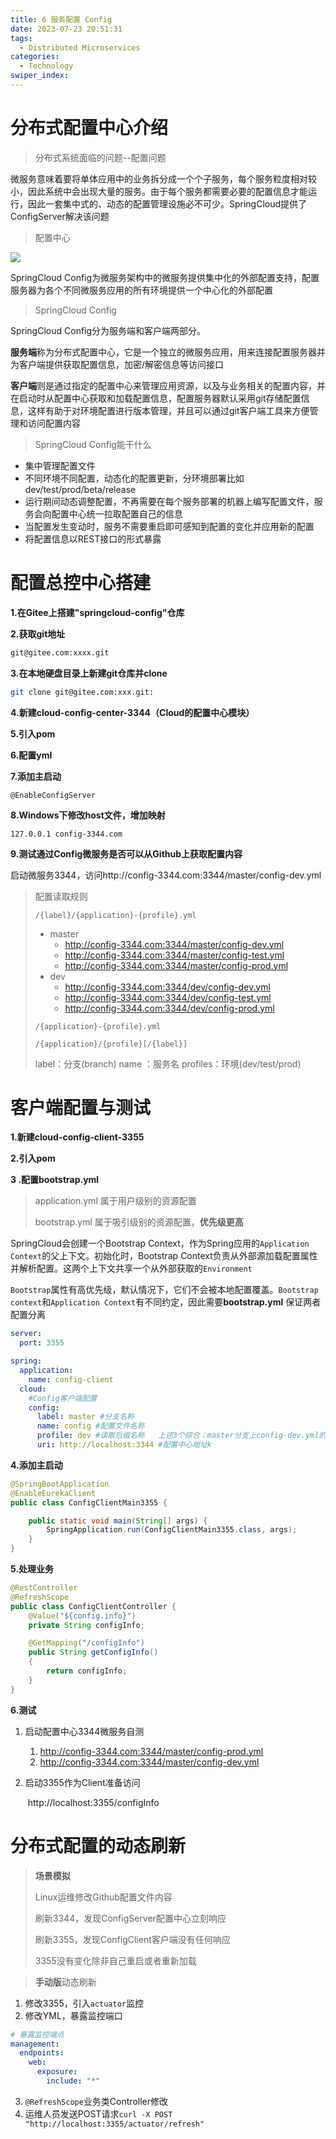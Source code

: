 ```yaml
---
title: 6 服务配置 Config
date: 2023-07-23 20:51:31
tags: 
  - Distributed Microservices
categories: 
  - Technology
swiper_index: 
---
```


# 分布式配置中心介绍

> 分布式系统面临的问题--配置问题

微服务意味着要将单体应用中的业务拆分成一个个子服务，每个服务粒度相对较小，因此系统中会出现大量的服务。由于每个服务都需要必要的配置信息才能运行，因此一套集中式的、动态的配置管理设施必不可少。SpringCloud提供了ConfigServer解决该问题

> 配置中心

![](https://cyan-images.oss-cn-shanghai.aliyuncs.com/images/04-springcloud-20230723-38.png)

SpringCloud Config为微服务架构中的微服务提供集中化的外部配置支持，配置服务器为各个不同微服务应用的所有环境提供一个中心化的外部配置

> SpringCloud Config

SpringCloud Config分为服务端和客户端两部分。

**服务端**称为分布式配置中心，它是一个独立的微服务应用，用来连接配置服务器并为客户端提供获取配置信息，加密/解密信息等访问接口

**客户端**则是通过指定的配置中心来管理应用资源，以及与业务相关的配置内容，并在启动时从配置中心获取和加载配置信息，配置服务器默认采用git存储配置信息，这样有助于对环境配置进行版本管理，并且可以通过git客户端工具来方便管理和访问配置内容

> SpringCloud Config能干什么

* 集中管理配置文件
* 不同环境不同配置，动态化的配置更新，分环境部署比如dev/test/prod/beta/release
* 运行期间动态调整配置，不再需要在每个服务部署的机器上编写配置文件，服务会向配置中心统一拉取配置自己的信息
* 当配置发生变动时，服务不需要重启即可感知到配置的变化并应用新的配置
* 将配置信息以REST接口的形式暴露

#  配置总控中心搭建

**1.在Gitee上搭建"springcloud-config"仓库**

**2.获取git地址**

```bash
git@gitee.com:xxxx.git
```

**3.在本地硬盘目录上新建git仓库并clone**

```bash
git clone git@gitee.com:xxx.git:
```

**4.新建cloud-config-center-3344（Cloud的配置中心模块）**

**5.引入pom**

**6.配置yml**

**7.添加主启动**

`@EnableConfigServer`

**8.Windows下修改host文件，增加映射**

```text
127.0.0.1 config-3344.com
```

**9.测试通过Config微服务是否可以从Github上获取配置内容**

启动微服务3344，访问http://config-3344.com:3344/master/config-dev.yml

> 配置读取规则
>
> `/{label}/{application}-{profile}.yml`
>
> * master
>   * http://config-3344.com:3344/master/config-dev.yml
>   * http://config-3344.com:3344/master/config-test.yml
>   * http://config-3344.com:3344/master/config-prod.yml
> * dev
>   * http://config-3344.com:3344/dev/config-dev.yml
>   * http://config-3344.com:3344/dev/config-test.yml
>   * http://config-3344.com:3344/dev/config-prod.yml
>
> `/{application}-{profile}.yml`
>
> `/{application}/{profile}[/{label}]`
>
> label：分支(branch)
> name ：服务名
> profiles：环境(dev/test/prod)

# 客户端配置与测试

**1.新建cloud-config-client-3355**

**2.引入pom**

**3 .配置bootstrap.yml**

> application.yml 属于用户级别的资源配置
>
> bootstrap.yml 属于吸引级别的资源配置，**优先级更高**

SpringCloud会创建一个Bootstrap Context，作为Spring应用的`Application Context`的父上下文。初始化时，Bootstrap Context负责从外部源加载配置属性并解析配置。这两个上下文共享一个从外部获取的`Environment`

`Bootstrap`属性有高优先级，默认情况下，它们不会被本地配置覆盖。`Bootstrap context`和`Application Context`有不同约定，因此需要**bootstrap.yml** 保证两者配置分离

```yml
server:
  port: 3355

spring:
  application:
    name: config-client
  cloud:
    #Config客户端配置
    config:
      label: master #分支名称
      name: config #配置文件名称
      profile: dev #读取后缀名称   上述3个综合：master分支上config-dev.yml的配置文件被读取http://config-3344.com:3344/master/config-dev.yml
      uri: http://localhost:3344 #配置中心地址k

```

**4.添加主启动**

```java
@SpringBootApplication
@EnableEurekaClient
public class ConfigClientMain3355 {

    public static void main(String[] args) {
        SpringApplication.run(ConfigClientMain3355.class, args);
    }
}
```

**5.处理业务**

```java
@RestController
@RefreshScope
public class ConfigClientController {
    @Value("${config.info}")
    private String configInfo;

    @GetMapping("/configInfo")
    public String getConfigInfo()
    {
        return configInfo;
    }
}
```

**6.测试**

1. 启动配置中心3344微服务自测

   1. http://config-3344.com:3344/master/config-prod.yml
   2. http://config-3344.com:3344/master/config-dev.yml

2. 启动3355作为Client准备访问

   ​	http://localhost:3355/configInfo

# 分布式配置的动态刷新

> **场景模拟**
>
> Linux运维修改Github配置文件内容
>
> 刷新3344，发现ConfigServer配置中心立刻响应
>
> 刷新3355，发现ConfigClient客户端没有任何响应  
>
> 3355没有变化除非自己重启或者重新加载

> **手动版**动态刷新

1. 修改3355，引入`actuator`监控
2. 修改YML，暴露监控端口

```yml
# 暴露监控端点
management:
  endpoints:
    web:
      exposure:
        include: "*"
```

3. `@RefreshScope`业务类Controller修改
4. 运维人员发送POST请求`curl -X POST "http://localhost:3355/actuator/refresh"`

